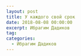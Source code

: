 ```yaml
---
layout: post
title: У каждого свой срок
date: 2018-08-08 00:00:00
excerpt: Ибрагим Дадиков
tag:
categories:
  - Ибрагим Дадиков
---
```


<div id="vk_playlist"></div>

<script type="text/javascript" src="https://vk.com/js/api/openapi.js?158"></script>

<script type="text/javascript">
  VK.init({
    apiId: 6424843
  });
  (function() {
  	VK.Auth.getLoginStatus(function(res) {
  		if (res.status === 'connected') {
  			VK.Widgets.Playlist("vk_playlist", -148559660, 11,'81892ae597839a77d8');
  		} else {
  			var container = document.getElementById('vk_playlist');
  			container.innerHTML = '<audio controls><source src="https://psv4.vkuseraudio.net/c815323/u145227949/audios/c6af39029e2a.mp3" type="audio/mpeg">Тег audio не поддерживается вашим браузером. <a href="https://psv4.vkuseraudio.net/c815323/u145227949/audios/c6af39029e2a.mp3">Скачайте музыку</a>.</audio><br /><audio controls><source src="https://psv4.vkuseraudio.net/c813336/u145227949/audios/36cd7cf24272.mp3" type="audio/mpeg">Тег audio не поддерживается вашим браузером. <a href="https://psv4.vkuseraudio.net/c813336/u145227949/audios/36cd7cf24272.mp3">Скачайте музыку</a>.</audio>'
  		}
  	});
  }());
</script>